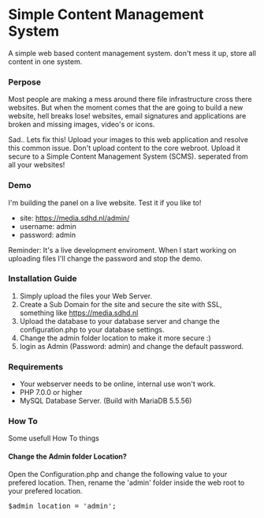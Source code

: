 # Simple Content Management System
A simple web based content management system. don't mess it up, store all content in one system.

### Perpose
Most people are making a mess around there file infrastructure cross there websites. But when the moment comes that the are going to build a new website, hell breaks lose! websites, email signatures and applications are broken and missing images, video's or icons.

Sad.. Lets fix this! Upload your images to this web application and resolve this common issue. Don't upload content to the core webroot. Upload it secure to a  Simple Content Management System (SCMS). seperated from all your websites!

### Demo
I'm building the panel on a live website. Test it if you like to!
* site: https://media.sdhd.nl/admin/
* username: admin
* password: admin

Reminder: It's a live development enviroment. When I start working on uploading files I'll change the password and stop the demo.

### Installation Guide
1. Simply upload the files your Web Server.
2. Create a Sub Domain for the site and secure the site with SSL, something like https://media.sdhd.nl
3. Upload the database to your database server and change the configuration.php to your database settings.
4. Change the admin folder location to make it more secure :)
5. login as Admin (Password: admin) and change the default password.

### Requirements
* Your webserver needs to be online, internal use won't work.
* PHP 7.0.0 or higher
* MySQL Database Server. (Build with MariaDB 5.5.56)


### How To
Some usefull How To things

#### Change the Admin folder Location?
Open the Configuration.php and change the following value to your prefered location. Then, rename the 'admin' folder inside the web root to your prefered location.
<pre>$admin_location = 'admin';</pre>

